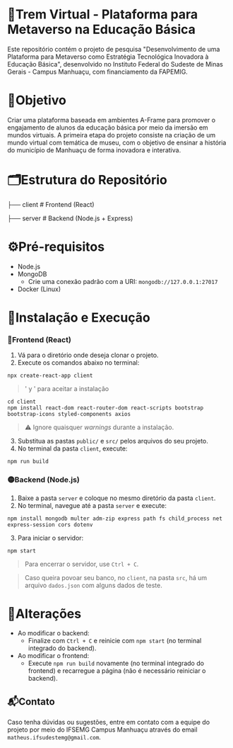 # 🚂Trem Virtual - Plataforma para Metaverso na Educação Básica

Este repositório contém o projeto de pesquisa "Desenvolvimento de uma Plataforma para Metaverso como
Estratégia Tecnológica Inovadora à Educação Básica", desenvolvido no Instituto Federal do Sudeste de
Minas Gerais - Campus Manhuaçu, com financiamento da FAPEMIG.

# 🎯Objetivo

Criar uma plataforma baseada em ambientes A-Frame para promover o engajamento de alunos da
educação básica por meio da imersão em mundos virtuais. A primeira etapa do projeto consiste
na criação de um mundo virtual com temática de museu, com o objetivo de ensinar a 
história do município de Manhuaçu de forma inovadora e interativa.

# 🗂Estrutura do Repositório
├── client     # Frontend (React)

├── server     # Backend (Node.js + Express)

# ⚙️Pré-requisitos
- Node.js
- MongoDB
  - Crie uma conexão padrão com a URI: `mongodb://127.0.0.1:27017`
- Docker (Linux)

# 🚀Instalação e Execução

### 🔵Frontend (React)

1. Vá para o diretório onde deseja clonar o projeto.
2. Execute os comandos abaixo no terminal:

```
npx create-react-app client
```
> ' y ' para aceitar a instalação
```
cd client
npm install react-dom react-router-dom react-scripts bootstrap bootstrap-icons styled-components axios
```
> ⚠️ Ignore quaisquer *warnings* durante a instalação.

3. Substitua as pastas `public/` e `src/` pelos arquivos do seu projeto.
4. No terminal da pasta `client`, execute:
```
npm run build
```
### 🟡Backend (Node.js)

1. Baixe a pasta `server` e coloque no mesmo diretório da pasta `client`.
2. No terminal, navegue até a pasta `server` e execute:
```
npm install mongodb multer adm-zip express path fs child_process net express-session cors dotenv
```
3. Para iniciar o servidor:
```
npm start
```
> Para encerrar o servidor, use `Ctrl + C`.

> Caso queira povoar seu banco, no `client`, na pasta `src`, há um arquivo `dados.json` com alguns dados de teste.

# 🔁Alterações
- Ao modificar o backend:
  - Finalize com `Ctrl + C` e reinicie com `npm start` (no terminal integrado do backend).
- Ao modificar o frontend:
  - Execute `npm run build` novamente (no terminal integrado do frontend) e recarregue a página (não é necessário reiniciar o backend).
## 📬Contato
Caso tenha dúvidas ou sugestões, entre em contato com a equipe do projeto por meio do IFSEMG Campus Manhuaçu através do email `matheus.ifsudestemg@gmail.com`.
